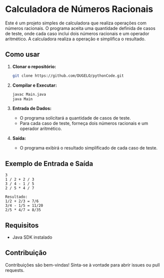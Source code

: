 # Calculadora de Números Racionais

Este é um projeto simples de calculadora que realiza operações com números racionais. O programa aceita uma quantidade definida de casos de teste, onde cada caso inclui dois números racionais e um operador aritmético. A calculadora realiza a operação e simplifica o resultado.

## Como usar

1. **Clonar o repositório:**

   ```bash
   git clone https://github.com/DUGELO/pythonCode.git
   ```

2. **Compilar e Executar:**

   ```bash
   javac Main.java
   java Main
   ```

3. **Entrada de Dados:**

   - O programa solicitará a quantidade de casos de teste.
   - Para cada caso de teste, forneça dois números racionais e um operador aritmético.

4. **Saída:**

   - O programa exibirá o resultado simplificado de cada caso de teste.

## Exemplo de Entrada e Saída

```plaintext
3
1 / 2 + 2 / 3
3 / 4 - 1 / 5
2 / 5 * 4 / 7
```

```plaintext
Resultado:
1/2 + 2/3 = 7/6
3/4 - 1/5 = 11/20
2/5 * 4/7 = 8/35
```

## Requisitos

- Java SDK instalado

## Contribuição

Contribuições são bem-vindas! Sinta-se à vontade para abrir issues ou pull requests.
